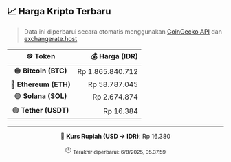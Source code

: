 

<!-- HARGA_KRIPTO -->
## 📈 Harga Kripto Terbaru

> Data ini diperbarui secara otomatis menggunakan [CoinGecko API](https://www.coingecko.com/) dan [exchangerate.host](https://exchangerate.host/)

<div align="center">

| 🪙 Token | 💰 Harga (IDR) |
|:------:|---------------:|
| 🟠 **Bitcoin (BTC)**   | Rp 1.865.840.712 |
| 🔵 **Ethereum (ETH)**  | Rp 58.787.045 |
| 🟣 **Solana (SOL)**    | Rp 2.674.874 |
| 🟢 **Tether (USDT)**   | Rp 16.384 |

---

💱 **Kurs Rupiah (USD → IDR)**: Rp 16.380

🕒 <sub>Terakhir diperbarui: 6/8/2025, 05.37.59</sub>

</div>
<!-- /HARGA_KRIPTO -->